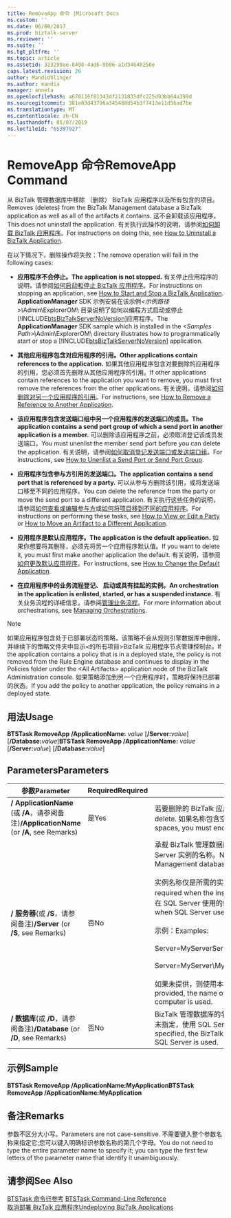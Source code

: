 ```yaml
---
title: RemoveApp 命令 |Microsoft Docs
ms.custom: ''
ms.date: 06/08/2017
ms.prod: biztalk-server
ms.reviewer: ''
ms.suite: ''
ms.tgt_pltfrm: ''
ms.topic: article
ms.assetid: 323290ae-8498-4ad6-9b06-a1d54640250e
caps.latest.revision: 26
author: MandiOhlinger
ms.author: mandia
manager: anneta
ms.openlocfilehash: a670116f01343df2131835dfc225d93bb64a399d
ms.sourcegitcommit: 381e83d43796a345488d54b3f7413e11d56ad7be
ms.translationtype: MT
ms.contentlocale: zh-CN
ms.lasthandoff: 05/07/2019
ms.locfileid: "65397927"
---
```

# <a name="removeapp-command"></a><span data-ttu-id="0ddf8-102">RemoveApp 命令</span><span class="sxs-lookup"><span data-stu-id="0ddf8-102">RemoveApp Command</span></span>
<span data-ttu-id="0ddf8-103">从 BizTalk 管理数据库中移除 （删除） BizTalk 应用程序以及所有包含的项目。</span><span class="sxs-lookup"><span data-stu-id="0ddf8-103">Removes (deletes) from the BizTalk Management database a BizTalk application as well as all of the artifacts it contains.</span></span> <span data-ttu-id="0ddf8-104">这不会卸载该应用程序。</span><span class="sxs-lookup"><span data-stu-id="0ddf8-104">This does not uninstall the application.</span></span> <span data-ttu-id="0ddf8-105">有关执行此操作的说明，请参阅[如何卸载 BizTalk 应用程序](../core/how-to-uninstall-a-biztalk-application.md)。</span><span class="sxs-lookup"><span data-stu-id="0ddf8-105">For instructions on doing this, see [How to Uninstall a BizTalk Application](../core/how-to-uninstall-a-biztalk-application.md).</span></span>  
  
 <span data-ttu-id="0ddf8-106">在以下情况下，删除操作将失败：</span><span class="sxs-lookup"><span data-stu-id="0ddf8-106">The remove operation will fail in the following cases:</span></span>  
  
- <span data-ttu-id="0ddf8-107">**应用程序不会停止。**</span><span class="sxs-lookup"><span data-stu-id="0ddf8-107">**The application is not stopped.**</span></span> <span data-ttu-id="0ddf8-108">有关停止应用程序的说明，请参阅[如何启动和停止 BizTalk 应用程序](../core/how-to-start-and-stop-a-biztalk-application.md)。</span><span class="sxs-lookup"><span data-stu-id="0ddf8-108">For instructions on stopping an application, see [How to Start and Stop a BizTalk Application](../core/how-to-start-and-stop-a-biztalk-application.md).</span></span> <span data-ttu-id="0ddf8-109">**ApplicationManager** SDK 示例安装在该示例<em>\<示例路径\>\\</em>Admin\ExplorerOM\ 目录说明了如何以编程方式启动或停止[!INCLUDE[btsBizTalkServerNoVersion](../includes/btsbiztalkservernoversion-md.md)]应用程序。</span><span class="sxs-lookup"><span data-stu-id="0ddf8-109">The **ApplicationManager** SDK sample which is installed in the <em>\<Samples Path\>\\</em>Admin\ExplorerOM\ directory illustrates how to programmatically start or stop a [!INCLUDE[btsBizTalkServerNoVersion](../includes/btsbiztalkservernoversion-md.md)] application.</span></span>  
  
- <span data-ttu-id="0ddf8-110">**其他应用程序包含对应用程序的引用。**</span><span class="sxs-lookup"><span data-stu-id="0ddf8-110">**Other applications contain references to the application.**</span></span> <span data-ttu-id="0ddf8-111">如果其他应用程序包含对要删除的应用程序的引用，您必须首先删除从其他应用程序的引用。</span><span class="sxs-lookup"><span data-stu-id="0ddf8-111">If other applications contain references to the application you want to remove, you must first remove the references from the other applications.</span></span> <span data-ttu-id="0ddf8-112">有关说明，请参阅[如何删除对另一个应用程序的引用](../core/how-to-remove-a-reference-to-another-application.md)。</span><span class="sxs-lookup"><span data-stu-id="0ddf8-112">For instructions, see [How to Remove a Reference to Another Application](../core/how-to-remove-a-reference-to-another-application.md).</span></span>  
  
- <span data-ttu-id="0ddf8-113">**该应用程序包含发送端口组中另一个应用程序的发送端口的成员。**</span><span class="sxs-lookup"><span data-stu-id="0ddf8-113">**The application contains a send port group of which a send port in another application is a member.**</span></span> <span data-ttu-id="0ddf8-114">可以删除该应用程序之前，必须取消登记该成员发送端口。</span><span class="sxs-lookup"><span data-stu-id="0ddf8-114">You must unenlist the member send port before you can delete the application.</span></span> <span data-ttu-id="0ddf8-115">有关说明，请参阅[如何取消登记发送端口或发送端口组](../core/how-to-unenlist-a-send-port-or-send-port-group.md)。</span><span class="sxs-lookup"><span data-stu-id="0ddf8-115">For instructions, see [How to Unenlist a Send Port or Send Port Group](../core/how-to-unenlist-a-send-port-or-send-port-group.md).</span></span>  
  
- <span data-ttu-id="0ddf8-116">**应用程序包含参与方引用的发送端口。**</span><span class="sxs-lookup"><span data-stu-id="0ddf8-116">**The application contains a send port that is referenced by a party.**</span></span> <span data-ttu-id="0ddf8-117">可以从参与方删除该引用，或将发送端口移至不同的应用程序。</span><span class="sxs-lookup"><span data-stu-id="0ddf8-117">You can delete the reference from the party or move the send port to a different application.</span></span> <span data-ttu-id="0ddf8-118">有关执行这些任务的说明，请参阅[如何查看或编辑参与方](http://msdn.microsoft.com/library/42e6f3a0-8f7d-4f6c-ab05-a1fab7bf46ca)或[如何将项目移到不同的应用程序](../core/how-to-move-an-artifact-to-a-different-application.md)。</span><span class="sxs-lookup"><span data-stu-id="0ddf8-118">For instructions on performing these tasks, see [How to View or Edit a Party](http://msdn.microsoft.com/library/42e6f3a0-8f7d-4f6c-ab05-a1fab7bf46ca) or [How to Move an Artifact to a Different Application](../core/how-to-move-an-artifact-to-a-different-application.md).</span></span>  
  
- <span data-ttu-id="0ddf8-119">**应用程序是默认应用程序。**</span><span class="sxs-lookup"><span data-stu-id="0ddf8-119">**The application is the default application.**</span></span> <span data-ttu-id="0ddf8-120">如果你想要将其删除，必须先将另一个应用程序默认值。</span><span class="sxs-lookup"><span data-stu-id="0ddf8-120">If you want to delete it, you must first make another application the default.</span></span> <span data-ttu-id="0ddf8-121">有关说明，请参阅[如何更改默认应用程序](../core/how-to-change-the-default-application.md)。</span><span class="sxs-lookup"><span data-stu-id="0ddf8-121">For instructions, see [How to Change the Default Application](../core/how-to-change-the-default-application.md).</span></span>  
  
- <span data-ttu-id="0ddf8-122">**在应用程序中的业务流程登记、 启动或具有挂起的实例。**</span><span class="sxs-lookup"><span data-stu-id="0ddf8-122">**An orchestration in the application is enlisted, started, or has a suspended instance.**</span></span> <span data-ttu-id="0ddf8-123">有关业务流程的详细信息，请参阅[管理业务流程](../core/managing-orchestrations.md)。</span><span class="sxs-lookup"><span data-stu-id="0ddf8-123">For more information about orchestrations, see [Managing Orchestrations](../core/managing-orchestrations.md).</span></span>  
  
> [!NOTE]
>  <span data-ttu-id="0ddf8-124">如果应用程序包含处于已部署状态的策略，该策略不会从规则引擎数据库中删除，并继续下的策略文件夹中显示\<的所有项目\>BizTalk 应用程序节点管理控制台。</span><span class="sxs-lookup"><span data-stu-id="0ddf8-124">If the application contains a policy that is in a deployed state, the policy is not removed from the Rule Engine database and continues to display in the Policies folder under the \<All Artifacts\> application node of the BizTalk Administration console.</span></span> <span data-ttu-id="0ddf8-125">如果策略添加到另一个应用程序时，策略将保持已部署的状态。</span><span class="sxs-lookup"><span data-stu-id="0ddf8-125">If you add the policy to another application, the policy remains in a deployed state.</span></span>  
  
## <a name="usage"></a><span data-ttu-id="0ddf8-126">用法</span><span class="sxs-lookup"><span data-stu-id="0ddf8-126">Usage</span></span>  
 <span data-ttu-id="0ddf8-127">**BTSTask RemoveApp /ApplicationName:** *value* [**/Server:**<em>value</em>] [**/Database:**<em>value</em>]</span><span class="sxs-lookup"><span data-stu-id="0ddf8-127">**BTSTask RemoveApp /ApplicationName:** *value* [**/Server:**<em>value</em>] [**/Database:**<em>value</em>]</span></span>  
  
## <a name="parameters"></a><span data-ttu-id="0ddf8-128">Parameters</span><span class="sxs-lookup"><span data-stu-id="0ddf8-128">Parameters</span></span>  
  
|<span data-ttu-id="0ddf8-129">参数</span><span class="sxs-lookup"><span data-stu-id="0ddf8-129">Parameter</span></span>|<span data-ttu-id="0ddf8-130">Required</span><span class="sxs-lookup"><span data-stu-id="0ddf8-130">Required</span></span>|<span data-ttu-id="0ddf8-131">Description</span><span class="sxs-lookup"><span data-stu-id="0ddf8-131">Description</span></span>|  
|---------------|--------------|-----------------|  
|<span data-ttu-id="0ddf8-132">**/ ApplicationName** (或 **/A**，请参阅备注)</span><span class="sxs-lookup"><span data-stu-id="0ddf8-132">**/ApplicationName** (or **/A**, see Remarks)</span></span>|<span data-ttu-id="0ddf8-133">是</span><span class="sxs-lookup"><span data-stu-id="0ddf8-133">Yes</span></span>|<span data-ttu-id="0ddf8-134">若要删除的 BizTalk 应用程序的名称。</span><span class="sxs-lookup"><span data-stu-id="0ddf8-134">Name of the BizTalk application to delete.</span></span> <span data-ttu-id="0ddf8-135">如果名称包含空格，必须将其用双引号 （"）。</span><span class="sxs-lookup"><span data-stu-id="0ddf8-135">If the name includes spaces, you must enclose it with double quotation marks (").</span></span>|  
|<span data-ttu-id="0ddf8-136">**/ 服务器**(或 **/S**，请参阅备注)</span><span class="sxs-lookup"><span data-stu-id="0ddf8-136">**/Server** (or **/S**, see Remarks)</span></span>|<span data-ttu-id="0ddf8-137">否</span><span class="sxs-lookup"><span data-stu-id="0ddf8-137">No</span></span>|<span data-ttu-id="0ddf8-138">承载 BizTalk 管理数据库，在窗体 ServerName\InstanceName，端口中的 SQL Server 实例的名称。</span><span class="sxs-lookup"><span data-stu-id="0ddf8-138">Name of the SQL Server instance hosting the BizTalk Management database, in the form ServerName\InstanceName,Port.</span></span><br /><br /> <span data-ttu-id="0ddf8-139">实例名称仅是所需的实例名称不同于服务器名称时。</span><span class="sxs-lookup"><span data-stu-id="0ddf8-139">Instance name is only required when the instance name is different than the server name.</span></span> <span data-ttu-id="0ddf8-140">端口是仅在 SQL Server 使用的端口号而不是默认 (1433) 时所需。</span><span class="sxs-lookup"><span data-stu-id="0ddf8-140">Port is only required when SQL Server uses a port number other than the default (1433).</span></span><br /><br /> <span data-ttu-id="0ddf8-141">示例：</span><span class="sxs-lookup"><span data-stu-id="0ddf8-141">Examples:</span></span><br /><br /> <span data-ttu-id="0ddf8-142">Server=MyServer</span><span class="sxs-lookup"><span data-stu-id="0ddf8-142">Server=MyServer</span></span><br /><br /> <span data-ttu-id="0ddf8-143">Server=MyServer\MySQLServer,1533</span><span class="sxs-lookup"><span data-stu-id="0ddf8-143">Server=MyServer\MySQLServer,1533</span></span><br /><br /> <span data-ttu-id="0ddf8-144">如果未提供，则使用本地计算机上运行的 SQL Server 实例的名称。</span><span class="sxs-lookup"><span data-stu-id="0ddf8-144">If not provided, the name of the SQL Server instance running on the local computer is used.</span></span>|  
|<span data-ttu-id="0ddf8-145">**/ 数据库**(或 **/D**，请参阅备注)</span><span class="sxs-lookup"><span data-stu-id="0ddf8-145">**/Database** (or **/D**, see Remarks)</span></span>|<span data-ttu-id="0ddf8-146">否</span><span class="sxs-lookup"><span data-stu-id="0ddf8-146">No</span></span>|<span data-ttu-id="0ddf8-147">BizTalk 管理数据库的名称。</span><span class="sxs-lookup"><span data-stu-id="0ddf8-147">Name of the BizTalk Management database.</span></span> <span data-ttu-id="0ddf8-148">如果未指定，使用 SQL Server 的本地实例中运行的 BizTalk 管理数据库。</span><span class="sxs-lookup"><span data-stu-id="0ddf8-148">If not specified, the BizTalk Management database running in the local instance of SQL Server is used.</span></span>|  
  
## <a name="sample"></a><span data-ttu-id="0ddf8-149">示例</span><span class="sxs-lookup"><span data-stu-id="0ddf8-149">Sample</span></span>  
 <span data-ttu-id="0ddf8-150">**BTSTask RemoveApp /ApplicationName:MyApplication**</span><span class="sxs-lookup"><span data-stu-id="0ddf8-150">**BTSTask RemoveApp /ApplicationName:MyApplication**</span></span>  
  
## <a name="remarks"></a><span data-ttu-id="0ddf8-151">备注</span><span class="sxs-lookup"><span data-stu-id="0ddf8-151">Remarks</span></span>  
 <span data-ttu-id="0ddf8-152">参数不区分大小写。</span><span class="sxs-lookup"><span data-stu-id="0ddf8-152">Parameters are not case-sensitive.</span></span> <span data-ttu-id="0ddf8-153">不需要键入整个参数名称来指定它;您可以键入明确标识参数名称的第几个字母。</span><span class="sxs-lookup"><span data-stu-id="0ddf8-153">You do not need to type the entire parameter name to specify it; you can type the first few letters of the parameter name that identify it unambiguously.</span></span>  
  
## <a name="see-also"></a><span data-ttu-id="0ddf8-154">请参阅</span><span class="sxs-lookup"><span data-stu-id="0ddf8-154">See Also</span></span>  
 <span data-ttu-id="0ddf8-155">[BTSTask 命令行参考](../core/btstask-command-line-reference.md) </span><span class="sxs-lookup"><span data-stu-id="0ddf8-155">[BTSTask Command-Line Reference](../core/btstask-command-line-reference.md) </span></span>  
 [<span data-ttu-id="0ddf8-156">取消部署 BizTalk 应用程序</span><span class="sxs-lookup"><span data-stu-id="0ddf8-156">Undeploying BizTalk Applications</span></span>](../core/undeploying-biztalk-applications.md)